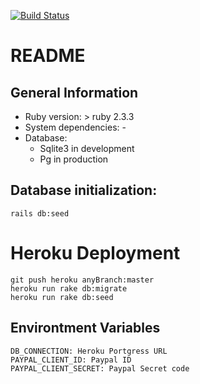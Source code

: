 [![Build Status](https://travis-ci.com/Cr0s4k/GiftOfCharityBack.svg?branch=master)](https://travis-ci.com/Cr0s4k/GiftOfCharityBack)
# README
## General Information
- Ruby version: > ruby 2.3.3
- System dependencies: -
- Database:
    - Sqlite3 in development
    - Pg in production
    
## Database initialization:
    rails db:seed

# Heroku Deployment
    git push heroku anyBranch:master
    heroku run rake db:migrate
    heroku run rake db:seed

## Environtment Variables
    DB_CONNECTION: Heroku Portgress URL 
    PAYPAL_CLIENT_ID: Paypal ID
    PAYPAL_CLIENT_SECRET: Paypal Secret code